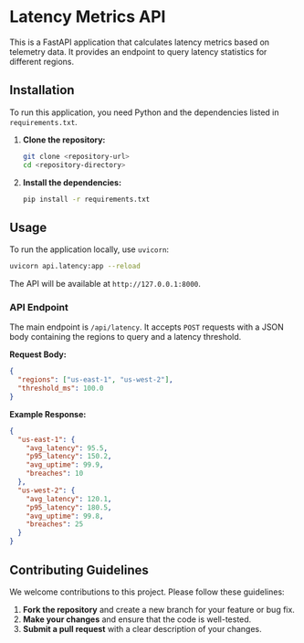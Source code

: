 # Latency Metrics API

This is a FastAPI application that calculates latency metrics based on telemetry data. It provides an endpoint to query latency statistics for different regions.

## Installation

To run this application, you need Python and the dependencies listed in `requirements.txt`.

1. **Clone the repository:**
   ```bash
   git clone <repository-url>
   cd <repository-directory>
   ```

2. **Install the dependencies:**
   ```bash
   pip install -r requirements.txt
   ```

## Usage

To run the application locally, use `uvicorn`:

```bash
uvicorn api.latency:app --reload
```

The API will be available at `http://127.0.0.1:8000`.

### API Endpoint

The main endpoint is `/api/latency`. It accepts `POST` requests with a JSON body containing the regions to query and a latency threshold.

**Request Body:**

```json
{
  "regions": ["us-east-1", "us-west-2"],
  "threshold_ms": 100.0
}
```

**Example Response:**

```json
{
  "us-east-1": {
    "avg_latency": 95.5,
    "p95_latency": 150.2,
    "avg_uptime": 99.9,
    "breaches": 10
  },
  "us-west-2": {
    "avg_latency": 120.1,
    "p95_latency": 180.5,
    "avg_uptime": 99.8,
    "breaches": 25
  }
}
```

## Contributing Guidelines

We welcome contributions to this project. Please follow these guidelines:

1.  **Fork the repository** and create a new branch for your feature or bug fix.
2.  **Make your changes** and ensure that the code is well-tested.
3.  **Submit a pull request** with a clear description of your changes.
